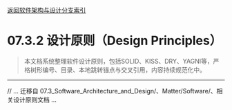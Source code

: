 [返回软件架构与设计分支索引](./README.md)

# 07.3.2 设计原则（Design Principles）

> 本文档系统整理软件设计原则，包括SOLID、KISS、DRY、YAGNI等，严格树形编号、目录、本地跳转锚点与交叉引用，内容持续规范化中。

---

// ... 迁移自 07.3_Software_Architecture_and_Design/、Matter/Software/、相关设计原则文档 ...
